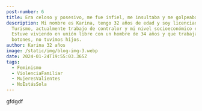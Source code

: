 ```yaml
---
post-number: 6
title: Era celoso y posesivo, me fue infiel, me insultaba y me golpeaba.
description: Mi nombre es Karina, tengo 32 años de edad y soy licenciada en
  Turismo, actualmente trabajo de contralor y mi nivel socioeconómico es medio.
  Estuve viviendo en unión libre con un hombre de 34 años y que trabajaba de
  botones, no tuvimos hijos.
author: Karina 32 años
image: /static/img/blog-img-3.webp
date: 2024-01-24T19:55:03.365Z
tags:
  - Feminismo
  - ViolenciaFamiliar
  - MujeresValientes
  - NoEstásSola
---
```


gfdgdf
